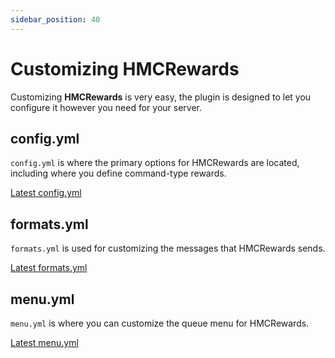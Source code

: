 ```yaml
---
sidebar_position: 40
---
```


# Customizing HMCRewards

Customizing **HMCRewards** is very easy, the plugin is designed to let you configure it however you need for your server.

## config.yml
`config.yml` is where the primary options for HMCRewards are located, including where you define command-type rewards.

[Latest config.yml](https://github.com/HibiscusMC/HMCRewards/blob/main/src/main/resources/config.yml)

## formats.yml
`formats.yml` is used for customizing the messages that HMCRewards sends.

[Latest formats.yml](https://github.com/HibiscusMC/HMCRewards/blob/main/src/main/resources/formats.yml)

## menu.yml
`menu.yml` is where you can customize the queue menu for HMCRewards.

[Latest menu.yml](https://github.com/HibiscusMC/HMCRewards/blob/main/src/main/resources/menu.yml)